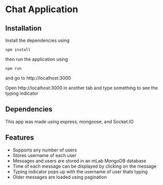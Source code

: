 # Chat Application

## Installation
Install the dependencies using
```
npm install
```

then run the application using
```
npm run
```
and go to http://localhost:3000

Open http://localhost:3000 in another tab and type something to see the typing indicator

## Dependencies

This app was made using express, mongoose, and Socket.IO

## Features
+ Supports any number of users
+ Stores username of each user
+ Messages and users are stored in an mLab MongoDB database
+ Time of each message can be displayed by clicking on the message
+ Typing indicator pops up with the username of user thats typing
+ Older messages are loaded using pagination
